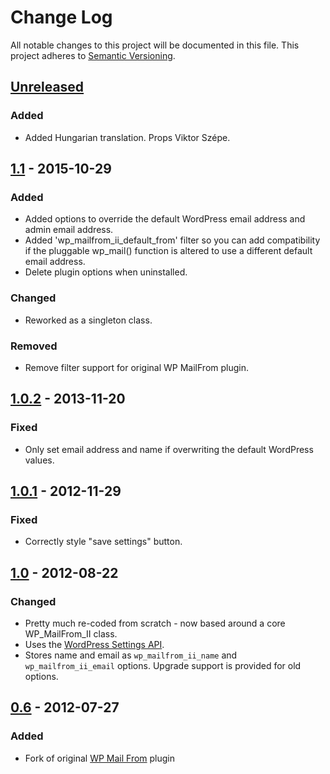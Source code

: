 # Change Log
All notable changes to this project will be documented in this file.
This project adheres to [Semantic Versioning](http://semver.org/).

## [Unreleased]

### Added
- Added Hungarian translation. Props Viktor Szépe.

## [1.1] - 2015-10-29

### Added
- Added options to override the default WordPress email address and admin email address.
- Added 'wp_mailfrom_ii_default_from' filter so you can add compatibility if the pluggable wp_mail() function is altered to use a different default email address.
- Delete plugin options when uninstalled.

### Changed
- Reworked as a singleton class.

### Removed
- Remove filter support for original WP MailFrom plugin.

## [1.0.2] - 2013-11-20

### Fixed
- Only set email address and name if overwriting the default WordPress values.

## [1.0.1] - 2012-11-29

### Fixed
- Correctly style "save settings" button.

## [1.0] - 2012-08-22

### Changed
- Pretty much re-coded from scratch - now based around a core WP_MailFrom_II class.
- Uses the [WordPress Settings API](http://codex.wordpress.org/Settings_API).
- Stores name and email as `wp_mailfrom_ii_name` and `wp_mailfrom_ii_email` options. Upgrade support is provided for old options.

## [0.6] - 2012-07-27

### Added
- Fork of original [WP Mail From](https://wordpress.org/plugins/wp-mailfrom/) plugin

[Unreleased]: https://github.com/benhuson/wp-mailfrom/compare/1.1...HEAD
[1.1]: https://github.com/benhuson/wp-mailfrom/compare/1.0.2...1.1
[1.0.2]: https://github.com/benhuson/wp-mailfrom/compare/1.0.1...1.0.2
[1.0.1]: https://github.com/benhuson/wp-mailfrom/compare/1.0...1.0.1
[1.0]: https://github.com/benhuson/wp-mailfrom/compare/0.6...1.0
[0.6]: https://github.com/benhuson/wp-mailfrom/releases/tag/0.6
